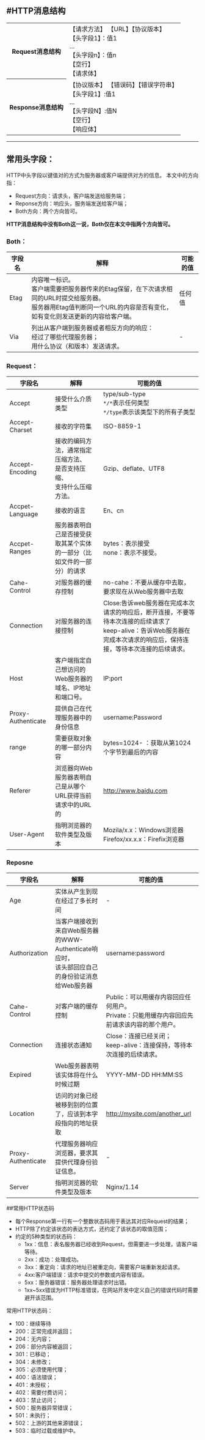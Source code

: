 #HTTP消息结构
---
<table>
        <tr>
            <th>Request消息结构</th>
            <td>
                <div>【请求方法】 【URL】【协议版本】</div>
                <div>【头字段1】：值1</div>
                <div>…</div>
                <div>【头字段n】：值n</div>
                <div>【空行】</div>
                <div>【请求体】</div>    
            </td>
        </tr>
        <tr>
            <th>Response消息结构</th>
            <td>
                <div>【协议版本】 【错误码】【错误字符串】</div>
                <div>【头字段1】:值1</div>
                <div>…</div>
                <div>【头字段N】:值N</div>
                <div>【空行】</div>
                <div>【响应体】</div>  
            </td>
        </tr>
    </table>

---
## 常用头字段：
HTTP中头字段以键值对的方式为服务器或客户端提供对方的信息。
本文中的方向指：
- Request方向：请求头，客户端发送给服务端；
- Reponse方向：响应头，服务端发送给客户端；
- Both方向：两个方向皆可。

**HTTP消息结构中没有Both这一说，Both仅在本文中指两个方向皆可。**
### Both：
|字段名|解释|可能的值|
|-|-|-|
|Etag|内容唯一标识。</br>客户端需要把服务器传来的Etag保留，在下次请求相同的URL时提交给服务器。</br>服务器用Etag值判断同一个URL的内容是否有变化，如有变化则发送更新的内容给客户端。|任何值|
|Via|列出从客户端到服务器或者相反方向的响应：</br>经过了哪些代理服务器；</br>用什么协议（和版本）发送请求。|-|

### Request：
|字段名|解释|可能的值|
|-|-|-|
|Accept|接受什么介质类型|type/sub-type</br>`*/*`表示任何类型</br>`*/type`表示该类型下的所有子类型|
|Accept-Charset|接收的字符集|ISO-8859-1|
|Accept-Encoding|接收的编码方法，通常指定</br>压缩方法、</br>是否支持压缩、</br>支持什么压缩方法。</br>|Gzip、deflate、UTF8|
|Accpet-Language|接收的语言|En、cn|
|Accpet-Ranges|服务器表明自己是否接受获取其某个实体的一部分（比如文件的一部分）的请求|bytes：表示接受</br>none：表示不接受。|
|Cahe-Control|对服务器的缓存控制|no-cahe：不要从缓存中去取，要求现在从Web服务器中去取|
|Connection|对服务器的连接控制|Close:告诉web服务器在完成本次请求的响应后，断开连接，不要等待本次连接的后续请求了</br>keep-alive：告诉Web服务器在完成本次请求的响应后，保持连接，等待本次连接的后续请求。|
|Host|客户端指定自己想访问的Web服务器的域名、IP地址和端口号。|IP:port|
|Proxy-Authenticate|提供自己在代理服务器中的身份信息|username:Password|
|range|需要获取对象的哪一部分内容|bytes=1024-  ：获取从第1024个字节到最后的内容|
|Referer|浏览器向Web服务器表明自己是从哪个URL获得当前请求中的URL的|http://www.baidu.com|
|User-Agent|指明浏览器的软件类型及版本|Mozila/x.x：Windows浏览器</br>Firefox/xx.x.x：Firefix浏览器|

### Reposne
|字段名|解释|可能的值|
|-|-|-|
|Age|实体从产生到现在经过了多长时间|-|
|Authorization|当客户端接收到来自Web服务器的WWW-Authenticate响应时，</br>该头部回应自己的身份验证消息给Web服务器|username:password|
|Cahe-Control|对客户端的缓存控制|Public：可以用缓存内容回应任何用户。</br>Private：只能用缓存内容回应先前请求该内容的那个用户。|
|Connection|连接状态通知|Close：连接已经关闭；</br>keep-alive：连接保持，等待本次连接的后续请求。|
|Expired|Web服务器表明该实体将在什么时候过期|YYYY-MM-DD HH:MM:SS|
|Location|访问的对象已经被移到别的位置了，应该到本字段指向的地址获取|http://mysite.com/another_url|
|Proxy-Authenticate|代理服务器响应浏览器，要求其提供代理身份验证信息。|-|
|Server|指明浏览器的软件类型及版本|Nginx/1.14|

##常用HTTP状态码
- 每个Response第一行有一个整数状态码用于表达其对应Request的结果；
- HTTP除了约定该状态的表达方式，还约定了该状态的取值范围；
- 约定的5种类型的状态码：
    - 1xx：信息：表名服务器已经收到Request，但需要进一步处理，请客户端等待。
    - 2xx：成功：处理成功。
    - 3xx：重定向：请求的地址已被重定向，需要客户端重新发起请求。
    - 4xx:客户端错误：请求中提交的参数或内容有错误。
    - 5xx：服务器错误：服务器处理请求时出错。
    - 1xx~5xx错误为HTTP标准错误，在网站开发中定义自己的错误代码时需要避开该范围。

常用HTTP状态码：
- 100：继续等待
- 200：正常完成并返回；
- 204：无内容；
- 206：部分内容被返回；
- 301：已移动；
- 304：未修改；
- 305：必须使用代理；
- 400：语法错误；
- 401：未授权；
- 402：需要付费访问；
- 403：禁止访问；
- 500：服务器异常错误；
- 501：未执行；
- 502：上游的其他来源错误；
- 503：临时过载或维护中。













